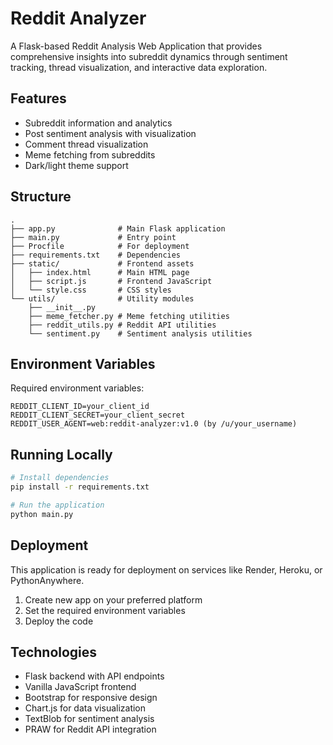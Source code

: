# Reddit Analyzer

A Flask-based Reddit Analysis Web Application that provides comprehensive insights into subreddit dynamics through sentiment tracking, thread visualization, and interactive data exploration.

## Features

- Subreddit information and analytics
- Post sentiment analysis with visualization
- Comment thread visualization
- Meme fetching from subreddits
- Dark/light theme support

## Structure

```
.
├── app.py              # Main Flask application
├── main.py             # Entry point
├── Procfile            # For deployment
├── requirements.txt    # Dependencies
├── static/             # Frontend assets
│   ├── index.html      # Main HTML page
│   ├── script.js       # Frontend JavaScript
│   └── style.css       # CSS styles
└── utils/              # Utility modules
    ├── __init__.py     
    ├── meme_fetcher.py # Meme fetching utilities
    ├── reddit_utils.py # Reddit API utilities
    └── sentiment.py    # Sentiment analysis utilities
```

## Environment Variables

Required environment variables:

```
REDDIT_CLIENT_ID=your_client_id
REDDIT_CLIENT_SECRET=your_client_secret
REDDIT_USER_AGENT=web:reddit-analyzer:v1.0 (by /u/your_username)
```

## Running Locally

```bash
# Install dependencies
pip install -r requirements.txt

# Run the application
python main.py
```

## Deployment

This application is ready for deployment on services like Render, Heroku, or PythonAnywhere.

1. Create new app on your preferred platform
2. Set the required environment variables
3. Deploy the code

## Technologies

- Flask backend with API endpoints
- Vanilla JavaScript frontend
- Bootstrap for responsive design
- Chart.js for data visualization
- TextBlob for sentiment analysis
- PRAW for Reddit API integration